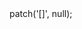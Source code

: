 <?php

use Appwrite\Client;
use Appwrite\Services\Bar;

$client = new Client();

$client
;

$bar = new Bar($client);

$result = $bar->patch('[]', null);